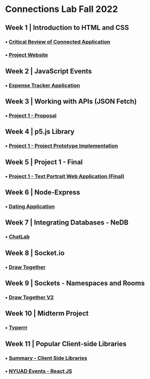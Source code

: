 # Connections Lab Fall 2022

## Week 1 | Introduction to HTML and CSS
### • [Critical Review of Connected Application](https://github.com/swostikpati/Connections-Lab-Fall-22/tree/main/Week%201/1.1)
### • [Project Website](https://github.com/swostikpati/Connections-Lab-Fall-22/tree/main/Week%201/1.2/Project)

## Week 2 | JavaScript Events
### • [Expense Tracker Application](https://github.com/swostikpati/Connections-Lab-Fall-22/tree/main/Week%202/2.2/expense_tracker)

## Week 3 | Working with APIs (JSON Fetch)
### • [Project 1 - Proposal](https://github.com/swostikpati/Connections-Lab-Fall-22/tree/main/Week%203/3.2/project1_prototype)

## Week 4 | p5.js Library
### • [Project 1 - Project Prototype Implementation](https://github.com/swostikpati/Connections-Lab-Fall-22/tree/main/Week%204/4.2/project1_implementation)

## Week 5 | Project 1 - Final
### • [Project 1 - Text Portrait Web Application (Final)](https://github.com/swostikpati/Connections-Lab-Fall-22/tree/main/Week%205/5.2/project1_final)

## Week 6 | Node-Express
### • [Dating Application](https://github.com/swostikpati/Connections-Lab-Fall-22/tree/main/Week%206/6.2/dating_app)

## Week 7 | Integrating Databases - NeDB
### • [ChatLab](https://github.com/swostikpati/Connections-Lab-Fall-22/tree/main/Week%207/7.1%20and%207.2)

## Week 8 | Socket.io
### • [Draw Together](https://github.com/swostikpati/Connections-Lab-Fall-22/tree/main/Week%208/8.2/drawTogether)

## Week 9 | Sockets - Namespaces and Rooms
### • [Draw Together V2](https://github.com/swostikpati/Connections-Lab-Fall-22/tree/main/Week%209/9.2/drawTogetherV2)

## Week 10 | Midterm Project
### • [Typerrr](https://github.com/swostikpati/Connections-Lab-Fall-22/tree/main/Week%2010/Typerrr)

## Week 11 | Popular Client-side Libraries
### • [Summary - Client Side Libraries](https://github.com/swostikpati/Connections-Lab-Fall-22/tree/main/Week%2011/Client-side%20Libraries)
### • [NYUAD Events - React JS](https://github.com/swostikpati/Connections-Lab-Fall-22/tree/main/Week%2011/nyuad-events)
